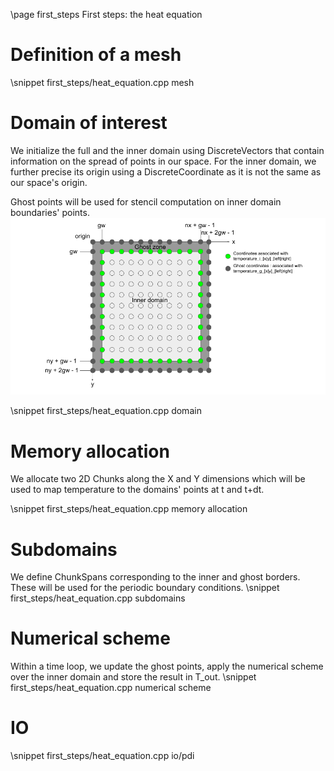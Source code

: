 \page first_steps First steps: the heat equation


# Definition of a mesh

\snippet first_steps/heat_equation.cpp mesh

# Domain of interest

  We initialize the full and the inner domain using DiscreteVectors that contain information on the spread of points in our space. For the inner domain, we further precise its origin using a DiscreteCoordinate as it is not the same as our space's origin.

  Ghost points will be used for stencil computation on inner domain boundaries' points.
  ![domains_image](./images/domains.png "Domains")

\snippet first_steps/heat_equation.cpp domain

# Memory allocation
  We allocate two 2D Chunks along the X and Y dimensions which will be used to map temperature to the domains' points at t and t+dt.

\snippet first_steps/heat_equation.cpp memory allocation

# Subdomains
  We define ChunkSpans corresponding to the inner and ghost borders. These will be used for the periodic boundary conditions.
\snippet first_steps/heat_equation.cpp subdomains

# Numerical scheme
  Within a time loop, we update the ghost points, apply the numerical scheme over the inner domain and store the result in T_out.
\snippet first_steps/heat_equation.cpp numerical scheme

# IO

\snippet first_steps/heat_equation.cpp io/pdi
